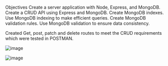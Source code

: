 Objectives
Create a server application with Node, Express, and MongoDB.
Create a CRUD API using Express and MongoDB.
Create MongoDB indexes.
Use MongoDB indexing to make efficient queries.
Create MongoDB validation rules.
Use MongoDB validation to ensure data consistency.

Created Get, post, patch and delete routes to meet the CRUD requirements which were tested in POSTMAN.

![image](https://github.com/user-attachments/assets/cd3bb2d4-626b-4c43-8faa-9a5c501d2133)


![image](https://github.com/user-attachments/assets/438bf315-059e-4469-8b13-efc8eebbfe46)


